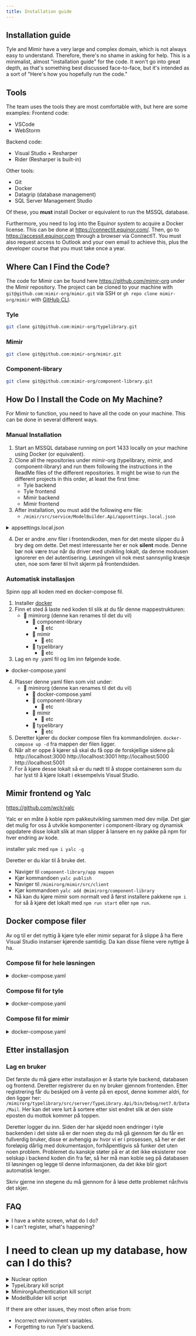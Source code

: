```yaml
---
title: Installation guide
---
```


## Installation guide

Tyle and Mimir have a very large and complex domain, which is not always easy to understand. Therefore, there's no shame
in asking for help. This is a minimalist, almost "installation guide" for the code. It won't go into great depth, as
that's something best discussed face-to-face, but it's intended as a sort of "Here's how you hopefully run the code."

## Tools

The team uses the tools they are most comfortable with, but here are some examples:
Frontend code:

- VSCode
- WebStorm

Backend code:

- Visual Studio + Resharper
- Rider (Resharper is built-in)

Other tools:

- Git
- Docker
- Datagrip (database management)
- SQL Server Management Studio

Of these, you **must** install Docker or equivalent to run the MSSQL database.

Furthermore, you need to log into the Equinor system to acquire a Docker license. This can be done
at https://connectit.equinor.com/. Then, go to https://accessit.equinor.com through a browser via ConnectIT. You must
also request access to Outlook and your own email to achieve this, plus the developer course that you must take once a
year.

## Where Can I Find the Code?

The code for Mimir can be found here https://github.com/mimir-org under the Mimir repository. The project can be cloned
to your machine with `git@github.com:mimir-org/mimir.git` via SSH or `gh repo clone mimir-org/mimir`
with [GitHub CLI](https://cli.github.com/).

### Tyle

```bash
git clone git@github.com:mimir-org/typelibrary.git
```

### Mimir

```bash
git clone git@github.com:mimir-org/mimir.git
```

### Component-library

```bash
git clone git@github.com:mimir-org/component-library.git
```

## How Do I Install the Code on My Machine?

For Mimir to function, you need to have all the code on your machine. This can be done in several different ways.

### Manual Installation

1. Start an MSSQL database running on port 1433 locally on your machine using Docker (or equivalent).
2. Clone all the repositories under mimir-org (typelibrary, mimir, and component-library) and run them following the instructions in the ReadMe files of the different repositories. It might be wise to run the different projects in this order, at least the first time:
    - Tyle backend
    - Tyle frontend
    - Mimir backend
    - Mimir frontend
3. After installation, you must add the following env file:
    - `/mimir/src/service/ModelBuilder.Api/appsettings.local.json`

<details>
<summary>appsettings.local.json</summary>

```json
{
  "ApplicationSetting": {
    "TypeLibraryRootUri": "http://localhost:5001/",
    "TypeLibraryVersion": "v1",
    "TypeLibrarySecret": "cedf6a1af9917f6ac2fd8f7a0f4610b418a72c4ac9557cf2256e4ec2226b2060",
    "TypeLibraryDomain": "runir.net"
  },
  "Logging": {
    "LogLevel": {
      "Default": "Error",
      "Microsoft": "Warning",
      "Microsoft.Hosting.Lifetime": "Warning",
      "Microsoft.EntityFrameworkCore.Database.Command": "Warning",
      "Mb.Services": "Information",
      "EventHubModule": "Error"
    },
    "Console": {
      "IncludeScopes": true,
      "LogLevel": {
        "Default": "Error",
        "Microsoft": "Warning",
        "Microsoft.Hosting.Lifetime": "Warning",
        "Microsoft.EntityFrameworkCore.Database.Command": "Warning",
        "Mb.Services": "Information",
        "EventHubModule": "Error"
      }
    }
  },
  "AllowedHosts": "*",
  "AzureActiveDirectoryConfiguration": {
    "Instance": "https://login.microsoftonline.com/",
    "TenantId": "3aa4a235-b6e2-48d5-9195-7fcf05b459b0",
    "ClientId": "2967244a-662f-4462-82bd-7f9bca0a3683",
    "ClientSecret": null,
    "CallbackPath": "/signin-oidc",
    "SignedOutCallbackPath": "/signout-oidc",
    "Silent": true
  },
  "CorsConfiguration": {
    "ValidOrigins": "http://localhost:3000"
  },
  "DatabaseConfiguration": {
    "DataSource": "127.0.0.1",
    "Port": 1433,
    "InitialCatalog": "ModelBuilder",
    "DbUser": "sa",
    "Password": "P4ssw0rd1",
    "Timeout": 150,
    "ConnectRetryCount": 15,
    "ConnectRetryInterval": 10
  }
}
```
</details>

4. Der er andre .env filer i frontendkoden, men for det meste slipper du å bry deg om dette. Det mest interessante her
   er nok **silent** mode. Denne bør nok være *true* når du driver med utvikling lokalt, da denne modusen ignorerer en
   del autentisering. Løsningen vil nok mest sannsynlig kræsje uten, noe som fører til hvit skjerm på frontendsiden.

### Automatisk installasjon

Spinn opp all koden med en docker-compose fil.

1. Installer [docker](https://www.docker.com/)
2. Finn et sted å laste ned koden til slik at du får denne mappestrukturen:
    - 📁 mimirorg (denne kan renames til det du vil)
        - 📁 component-library
            - 📁 etc
        - 📁 mimir
            - 📁 etc
        - 📁 typelibrary
            - 📁 etc
3. Lag en ny .yaml fil og lim inn følgende kode.

<details>
<summary>docker-compose.yaml</summary>

```yaml
version: "3.8"

services:

  tyle-client:
    build: ./typelibrary/src/client
    hostname: 'tyleclient'
    container_name: tyleclient
    ports:
      - "3001:80"
    environment:
      - TYPELIBRARY_ENV_API_BASE_URL=http://localhost:5001/v1.0/
    networks:
      - type_library_network

  mimir-client:
    build:
      context: ./mimir/src/client
      args:
        - MIMIR_VERSION=4.0.0
    hostname: 'mimirclient'
    container_name: mimirclient
    ports:
      - "3000:80"
    environment:
      - MIMIR_ENV_API_BASE_URL=http://localhost:5000/v1.0/
      - MIMIR_ENV_SOCKET_BASE_URL=http://localhost:5000/
      - MIMIR_ENV_SILENT=true
      - MIMIR_ENV_APP_ID=2967244a-662f-4462-82bd-7f9bca0a3683
      - MIMIR_ENV_CLIENT_ID=0c174c7e-e018-41a2-ba84-3d4b4544a16f
      - MIMIR_ENV_TENANT_ID=3aa4a235-b6e2-48d5-9195-7fcf05b459b0
    networks:
      - type_library_network

  tyle-server:
    build: ./typelibrary/src/server
    hostname: 'tyleserver'
    container_name: tyleserver
    ports:
      - "5001:80"
    volumes:
      - tyle:/app/Data
    environment:
      - ASPNETCORE_ENVIRONMENT=Development
      - DatabaseConfiguration__DataSource=mssql
      - DatabaseConfiguration__Port=1433
      - DatabaseConfiguration__InitialCatalog=TypeLibrary
      - DatabaseConfiguration__DbUser=sa
      - DatabaseConfiguration__Password=P4ssw0rd1
      - MimirorgAuthSettings__ApplicationName=Tyle
      - MimirorgAuthSettings__ApplicationUrl=http://localhost:5001
      - MimirorgAuthSettings__RequireConfirmedAccount=true
      - MimirorgAuthSettings__Email=noreply@runir.net
      - MimirorgAuthSettings__DatabaseConfiguration__DataSource=mssql
      - MimirorgAuthSettings__DatabaseConfiguration__Port=1433
      - MimirorgAuthSettings__DatabaseConfiguration__InitialCatalog=MimirorgAuthentication
      - MimirorgAuthSettings__DatabaseConfiguration__DbUser=sa
      - MimirorgAuthSettings__DatabaseConfiguration__Password=P4ssw0rd1
      - ApplicationSettings__ApplicationSemanticUrl=http://localhost:5001/v1/ont
      - ApplicationSettings__ApplicationUrl=http://localhost:5001
      - CorsConfiguration__ValidOrigins=http://localhost:3001
    networks:
      - type_library_network
    depends_on:
      - mssql

  mimir-server:
    build: ./mimir/src/service
    hostname: 'mimirserver'
    container_name: mimirserver
    ports:
      - "5000:80"
    environment:
      - ASPNETCORE_ENVIRONMENT=Development
      - DatabaseConfiguration__DataSource=mssql
      - DatabaseConfiguration__Port=1433
      - DatabaseConfiguration__InitialCatalog=ModelBuilder
      - DatabaseConfiguration__DbUser=sa
      - DatabaseConfiguration__Password=P4ssw0rd1
      - DatabaseConfiguration__Timeout=150
      - DatabaseConfiguration__ConnectRetryCount=15
      - DatabaseConfiguration__ConnectRetryInterval=10
      - AzureActiveDirectoryConfiguration__TenantId=3aa4a235-b6e2-48d5-9195-7fcf05b459b0
      - AzureActiveDirectoryConfiguration__ClientId=2967244a-662f-4462-82bd-7f9bca0a3683
      - AzureActiveDirectoryConfiguration__Silent=true
      - CorsConfiguration__ValidOrigins=http://localhost:3000
      - ApplicationSetting__TypeLibraryRootUri=http://tyleserver/
      - ApplicationSetting__TypeLibraryVersion=v1
      - ApplicationSetting__TypeLibrarySecret=cedf6a1af9917f6ac2fd8f7a0f4610b418a72c4ac9557cf2256e4ec2226b2060
      - ApplicationSetting__TypeLibraryDomain=runir.net
    networks:
      - type_library_network
    depends_on:
      - mssql

  mssql:
    image: "mcr.microsoft.com/mssql/server:2017-CU8-ubuntu"
    hostname: 'mssql'
    container_name: mssql
    ports:
      - '127.0.0.1:1433:1433'
    volumes:
      - mssql:/var/opt/mssql
    environment:
      - ACCEPT_EULA=Y
      - MSSQL_SA_PASSWORD=P4ssw0rd1
      - MSSQL_PID=Standard
    networks:
      - type_library_network
    restart: unless-stopped

volumes:
  mssql:
    driver: local
  tyle:
    driver: local

networks:
  type_library_network:
    driver: bridge
```
</details>

4. Plasser denne yaml filen som vist under:
    - 📁 mimirorg (denne kan renames til det du vil)
        - 🐋 docker-compose.yaml
        - 📁 component-library
            - 📁 etc
        - 📁 mimir
            - 📁 etc
        - 📁 typelibrary
            - 📁 etc
6. Deretter kjører du docker compose filen fra kommandolinjen.
   `docker-compose up -d` fra mappen der filen ligger.
6. Når alt er oppe å kjører så skal du få opp de forskjellige sidene på:
   http://localhost:3000
   http://localhost:3001
   http://localhost:5000
   http://localhost:5001
7. For å kjøre desse lokalt så er du nødt til å stoppe containeren som du har lyst til å kjøre lokalt i eksempelvis
   Visual Studio.

## Mimir frontend og Yalc

https://github.com/wclr/yalc

Yalc er en måte å koble npm pakkeutvikling sammen med dev miljø. Det gjør det mulig for oss å utvikle komponenter i
component-library og dynamisk oppdatere disse lokalt slik at man slipper å lansere en ny pakke på npm for hver endring
av kode.

installer yalc med
`npm i yalc -g`

Deretter er du klar til å bruke det.

- Naviger til `component-library/app mappen`
- Kjør kommandoen `yalc publish`
- Naviger til `/mimirorg/mimir/src/client`
- Kjør kommandoen `yalc add @mimirorg/component-library`
- Nå kan du kjøre mimir som normalt ved å først installere pakkene `npm i` for så å kjøre det lokalt med `npm run start`
  eller `npm run`.

## Docker compose filer

Av og til er det nyttig å kjøre tyle eller mimir separat for å slippe å ha flere Visual Studio instanser kjørende
samtidig. Da kan disse filene vere nyttige å ha.

### Compose fil for hele løsningen

<details>
<summary>docker-compose.yaml</summary>

```yaml
version: "3.8"

services:

  tyle-client:
    build: ./typelibrary/src/client
    hostname: 'tyleclient'
    container_name: tyleclient
    ports:
      - "3001:80"
    environment:
      - TYPELIBRARY_ENV_API_BASE_URL=http://localhost:5001/v1.0/
    networks:
      - type_library_network

  mimir-client:
    build:
      context: ./mimir/src/client
      args:
        - MIMIR_VERSION=4.0.0
    hostname: 'mimirclient'
    container_name: mimirclient
    ports:
      - "3000:80"
    environment:
      - MIMIR_ENV_API_BASE_URL=http://localhost:5000/v1.0/
      - MIMIR_ENV_SOCKET_BASE_URL=http://localhost:5000/
      - MIMIR_ENV_SILENT=true
      - MIMIR_ENV_APP_ID=2967244a-662f-4462-82bd-7f9bca0a3683
      - MIMIR_ENV_CLIENT_ID=0c174c7e-e018-41a2-ba84-3d4b4544a16f
      - MIMIR_ENV_TENANT_ID=3aa4a235-b6e2-48d5-9195-7fcf05b459b0
    networks:
      - type_library_network

  tyle-server:
    build: ./typelibrary/src/server
    hostname: 'tyleserver'
    container_name: tyleserver
    ports:
      - "5001:80"
    volumes:
      - tyle:/app/Data
    environment:
      - ASPNETCORE_ENVIRONMENT=Development
      - DatabaseConfiguration__DataSource=mssql
      - DatabaseConfiguration__Port=1433
      - DatabaseConfiguration__InitialCatalog=TypeLibrary
      - DatabaseConfiguration__DbUser=sa
      - DatabaseConfiguration__Password=P4ssw0rd1
      - MimirorgAuthSettings__ApplicationName=Tyle
      - MimirorgAuthSettings__ApplicationUrl=http://localhost:5001
      - MimirorgAuthSettings__RequireConfirmedAccount=true
      - MimirorgAuthSettings__Email=noreply@runir.net
      - MimirorgAuthSettings__DatabaseConfiguration__DataSource=mssql
      - MimirorgAuthSettings__DatabaseConfiguration__Port=1433
      - MimirorgAuthSettings__DatabaseConfiguration__InitialCatalog=MimirorgAuthentication
      - MimirorgAuthSettings__DatabaseConfiguration__DbUser=sa
      - MimirorgAuthSettings__DatabaseConfiguration__Password=P4ssw0rd1
      - ApplicationSettings__ApplicationSemanticUrl=http://localhost:5001/v1/ont
      - ApplicationSettings__ApplicationUrl=http://localhost:5001
      - CorsConfiguration__ValidOrigins=http://localhost:3001
    networks:
      - type_library_network
    depends_on:
      - mssql

  mimir-server:
    build: ./mimir/src/service
    hostname: 'mimirserver'
    container_name: mimirserver
    ports:
      - "5000:80"
    environment:
      - ASPNETCORE_ENVIRONMENT=Development
      - DatabaseConfiguration__DataSource=mssql
      - DatabaseConfiguration__Port=1433
      - DatabaseConfiguration__InitialCatalog=ModelBuilder
      - DatabaseConfiguration__DbUser=sa
      - DatabaseConfiguration__Password=P4ssw0rd1
      - DatabaseConfiguration__Timeout=150
      - DatabaseConfiguration__ConnectRetryCount=15
      - DatabaseConfiguration__ConnectRetryInterval=10
      - AzureActiveDirectoryConfiguration__TenantId=3aa4a235-b6e2-48d5-9195-7fcf05b459b0
      - AzureActiveDirectoryConfiguration__ClientId=2967244a-662f-4462-82bd-7f9bca0a3683
      - AzureActiveDirectoryConfiguration__Silent=true
      - CorsConfiguration__ValidOrigins=http://localhost:3000
      - ApplicationSetting__TypeLibraryRootUri=http://tyleserver/
      - ApplicationSetting__TypeLibraryVersion=v1
      - ApplicationSetting__TypeLibrarySecret=cedf6a1af9917f6ac2fd8f7a0f4610b418a72c4ac9557cf2256e4ec2226b2060
      - ApplicationSetting__TypeLibraryDomain=runir.net
    networks:
      - type_library_network
    depends_on:
      - mssql

  mssql:
    image: "mcr.microsoft.com/mssql/server:2017-CU8-ubuntu"
    hostname: 'mssql'
    container_name: mssql
    ports:
      - '127.0.0.1:1433:1433'
    volumes:
      - mssql:/var/opt/mssql
    environment:
      - ACCEPT_EULA=Y
      - MSSQL_SA_PASSWORD=P4ssw0rd1
      - MSSQL_PID=Standard
    networks:
      - type_library_network
    restart: unless-stopped

volumes:
  mssql:
    driver: local
  tyle:
    driver: local

networks:
  type_library_network:
    driver: bridge

```

</details>

### Compose fil for tyle

<details>
<summary>docker-compose.yaml</summary>

```yaml
version: "3.8"

services:

  tyle-client:
    build: ./typelibrary/src/client
    hostname: 'tyleclient'
    container_name: tyleclient
    ports:
      - "3001:80"
    environment:
      - TYPELIBRARY_ENV_API_BASE_URL=http://localhost:5001/v1.0/
    networks:
      - type_library_network

  tyle-server:
    build: ./typelibrary/src/server
    hostname: 'tyleserver'
    container_name: tyleserver
    ports:
      - "5001:80"
    volumes:
      - tyle:/app/Data
    environment:
      - ASPNETCORE_ENVIRONMENT=Development
      - DatabaseConfiguration__DataSource=mssql
      - DatabaseConfiguration__Port=1433
      - DatabaseConfiguration__InitialCatalog=TypeLibrary
      - DatabaseConfiguration__DbUser=sa
      - DatabaseConfiguration__Password=P4ssw0rd1
      - MimirorgAuthSettings__ApplicationName=Tyle
      - MimirorgAuthSettings__ApplicationUrl=http://localhost:5001
      - MimirorgAuthSettings__RequireConfirmedAccount=true
      - MimirorgAuthSettings__Email=noreply@runir.net
      - MimirorgAuthSettings__DatabaseConfiguration__DataSource=mssql
      - MimirorgAuthSettings__DatabaseConfiguration__Port=1433
      - MimirorgAuthSettings__DatabaseConfiguration__InitialCatalog=MimirorgAuthentication
      - MimirorgAuthSettings__DatabaseConfiguration__DbUser=sa
      - MimirorgAuthSettings__DatabaseConfiguration__Password=P4ssw0rd1
      - ApplicationSettings__ApplicationSemanticUrl=http://localhost:5001/v1/ont
      - ApplicationSettings__ApplicationUrl=http://localhost:5001
      - CorsConfiguration__ValidOrigins=http://localhost:3001
    networks:
      - type_library_network
    depends_on:
      - mssql

  mssql:
    image: "mcr.microsoft.com/mssql/server:2017-CU8-ubuntu"
    hostname: 'mssql'
    container_name: mssql
    ports:
      - '127.0.0.1:1433:1433'
    volumes:
      - mssql:/var/opt/mssql
    environment:
      - ACCEPT_EULA=Y
      - MSSQL_SA_PASSWORD=P4ssw0rd1
      - MSSQL_PID=Standard
    networks:
      - type_library_network
    restart: unless-stopped

volumes:
  mssql:
    driver: local
  tyle:
    driver: local

networks:
  type_library_network:
    driver: bridge
```

</details>

### Compose fil for mimir

<details>
<summary>docker-compose.yaml</summary>

```yaml
version: "3.8"

services:

  mimir-client:
    build:
      context: ./mimir/src/client
      args:
        - MIMIR_VERSION=4.0.0
    hostname: 'mimirclient'
    container_name: mimirclient
    ports:
      - "3000:80"
    environment:
      - MIMIR_ENV_API_BASE_URL=http://localhost:5000/v1.0/
      - MIMIR_ENV_SOCKET_BASE_URL=http://localhost:5000/
      - MIMIR_ENV_SILENT=true
      - MIMIR_ENV_APP_ID=2967244a-662f-4462-82bd-7f9bca0a3683
      - MIMIR_ENV_CLIENT_ID=0c174c7e-e018-41a2-ba84-3d4b4544a16f
      - MIMIR_ENV_TENANT_ID=3aa4a235-b6e2-48d5-9195-7fcf05b459b0
    networks:
      - type_library_network

  mimir-server:
    build: ./mimir/src/service
    hostname: 'mimirserver'
    container_name: mimirserver
    ports:
      - "5000:80"
    environment:
      - ASPNETCORE_ENVIRONMENT=Development
      - DatabaseConfiguration__DataSource=mssql
      - DatabaseConfiguration__Port=1433
      - DatabaseConfiguration__InitialCatalog=ModelBuilder
      - DatabaseConfiguration__DbUser=sa
      - DatabaseConfiguration__Password=P4ssw0rd1
      - DatabaseConfiguration__Timeout=150
      - DatabaseConfiguration__ConnectRetryCount=15
      - DatabaseConfiguration__ConnectRetryInterval=10
      - AzureActiveDirectoryConfiguration__TenantId=3aa4a235-b6e2-48d5-9195-7fcf05b459b0
      - AzureActiveDirectoryConfiguration__ClientId=2967244a-662f-4462-82bd-7f9bca0a3683
      - AzureActiveDirectoryConfiguration__Silent=true
      - CorsConfiguration__ValidOrigins=http://localhost:3000
      - ApplicationSetting__TypeLibraryRootUri=http://tyleserver/
      - ApplicationSetting__TypeLibraryVersion=v1
      - ApplicationSetting__TypeLibrarySecret=cedf6a1af9917f6ac2fd8f7a0f4610b418a72c4ac9557cf2256e4ec2226b2060
      - ApplicationSetting__TypeLibraryDomain=runir.net
    networks:
      - type_library_network
    depends_on:
      - mssql

  mssql:
    image: "mcr.microsoft.com/mssql/server:2017-CU8-ubuntu"
    hostname: 'mssql'
    container_name: mssql
    ports:
      - '127.0.0.1:1433:1433'
    volumes:
      - mssql:/var/opt/mssql
    environment:
      - ACCEPT_EULA=Y
      - MSSQL_SA_PASSWORD=P4ssw0rd1
      - MSSQL_PID=Standard
    networks:
      - type_library_network
    restart: unless-stopped

volumes:
  mssql:
    driver: local

networks:
  type_library_network:
    driver: bridge
```

</details>

## Etter installasjon

### Lag en bruker

Det første du må gjøre etter installasjon er å starte tyle backend, databasen og frontend. Deretter registrerer du en ny
bruker gjennom frontenden. Etter registrering får du beskjed om å vente på en epost, denne kommer aldri, for den ligger
her: `/mimirorg/typelibrary/src/server/TypeLibrary.Api/bin/Debug/net7.0/Data/Mail`. Her kan det vere lurt å sortere
etter sist endret slik at den siste eposten du mottok kommer på toppen.

Deretter logger du inn. Siden der har skjedd noen endringer i tyle backenden i det siste så er der noen steg du må gå
gjennom før du får en fullverdig bruker, disse er avhengig av hvor vi er i prosessen, så her er det foreløpig dårlig med
dokumentasjon, forhåpentligvis så funker det uten noen problem. Problemet du kanskje støter på er at det ikke eksisterer
noe selskap i backend koden din fra før, så her må man koble seg på databasen til løsningen og legge til denne
informasjonen, da det ikke blir gjort automatisk lenger.

Skriv gjerne inn stegene du må gjennom for å løse dette problemet når/hvis det skjer.

## FAQ

<details>
<summary>I have a white screen, what do I do?</summary>

This is most often (read always) a result of incorrect environment variables somewhere. Checklist:
- Is the frontend set to `REACT_APP_SILENT = true`?
- Does your user have a company in the database, and is the secret for this company set in Mimir's `appsettings.json`, e.g., `"TypelibrarySecret": "secretHash"`?

</details>

<details><summary>I can't register, what's happening?</summary>
If you're not receiving the email, it's because it doesn't get sent when you're running in development mode; the same applies to the account recovery code. The email you should have received can be found in:

`/mimirorg/typelibrary/src/server/TypeLibrary.Api/bin/Debug/net7.0/Data/Mail/`

</details>

# I need to clean up my database, how can I do this?

<details>
<summary>
Nuclear option
</summary>

```sql
----------------------------------------------------------------------
--Script som kobler fra alt og alle som er tilkoblet
--Deretter slettes databasen
USE [master];
DECLARE @kill varchar(8000) = '';
SELECT @kill = @kill + 'kill ' + CONVERT(varchar(5), session_id) + ';'
FROM sys.dm_exec_sessions
WHERE database_id = db_id('TypeLibrary')
EXEC(@kill);
DROP DATABASE TypeLibrary
CREATE Database TypeLibrary
---------------------------------------------------------------------
----------------------------------------------------------------------
--Script som kobler fra alt og alle som er tilkoblet
--Deretter slettes databasen
USE [master];
DECLARE @kill varchar(8000) = '';
SELECT @kill = @kill + 'kill ' + CONVERT(varchar(5), session_id) + ';'
FROM sys.dm_exec_sessions
WHERE database_id = db_id('MimirorgAuthentication')
EXEC(@kill);
DROP DATABASE MimirorgAuthentication
CREATE Database MimirorgAuthentication
---------------------------------------------------------------------
----------------------------------------------------------------------
--Script som kobler fra alt og alle som er tilkoblet
--Deretter slettes databasen
USE [master];
DECLARE @kill varchar(8000) = '';
SELECT @kill = @kill + 'kill ' + CONVERT(varchar(5), session_id) + ';'
FROM sys.dm_exec_sessions
WHERE database_id = db_id('ModelBuilder')
EXEC(@kill);
DROP DATABASE ModelBuilder
CREATE Database ModelBuilder
INSERT INTO [ModelBuilder].[dbo].[CollaborationPartner] VALUES ('Aibel', 'aibel.com', 0, 'rdf.aibel.com');
---------------------------------------------------------------------
--USE master
--GO
--xp_readerrorlog 0, 1, N'Server is listening on' 
--GO
```

</details>

<details>
<summary>
TypeLibrary kill script
</summary>

```sql
----------------------------------------------------------------------
--Script som kobler fra alt og alle som er tilkoblet
--Deretter slettes databasen
USE [master];
DECLARE @kill varchar(8000) = '';
SELECT @kill = @kill + 'kill ' + CONVERT(varchar(5), session_id) + ';'
FROM sys.dm_exec_sessions
WHERE database_id = db_id('TypeLibrary')
EXEC(@kill);
DROP DATABASE TypeLibrary
CREATE Database TypeLibrary
---------------------------------------------------------------------
----------------------------------------------------------------------
```

</details>

<details>
<summary>
MimirorgAuthentication kill script
</summary>

```sql
---------------------------------------------------------------------
----------------------------------------------------------------------
--Script som kobler fra alt og alle som er tilkoblet
--Deretter slettes databasen
USE [master];
DECLARE @kill varchar(8000) = '';
SELECT @kill = @kill + 'kill ' + CONVERT(varchar(5), session_id) + ';'
FROM sys.dm_exec_sessions
WHERE database_id = db_id('MimirorgAuthentication')
EXEC(@kill);
DROP DATABASE MimirorgAuthentication
CREATE Database MimirorgAuthentication
---------------------------------------------------------------------
----------------------------------------------------------------------
```

</details>


<details>
<summary>
ModelBuilder kill script
</summary>

```sql
---------------------------------------------------------------------
----------------------------------------------------------------------
--Script som kobler fra alt og alle som er tilkoblet
--Deretter slettes databasen
USE [master];
DECLARE @kill varchar(8000) = '';
SELECT @kill = @kill + 'kill ' + CONVERT(varchar(5), session_id) + ';'
FROM sys.dm_exec_sessions
WHERE database_id = db_id('ModelBuilder')
EXEC(@kill);
DROP DATABASE ModelBuilder
CREATE Database ModelBuilder
INSERT INTO [ModelBuilder].[dbo].[CollaborationPartner] VALUES ('Aibel', 'aibel.com', 0, 'rdf.aibel.com');
---------------------------------------------------------------------
--USE master
--GO
--xp_readerrorlog 0, 1, N'Server is listening on' 
--GO
```

</details>

If there are other issues, they most often arise from:
- Incorrect environment variables.
- Forgetting to run Tyle's backend.
